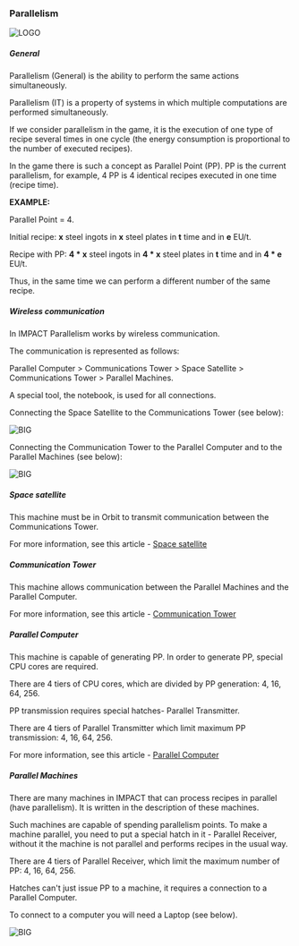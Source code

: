 ### Parallelism

![LOGO](https://cdn.discordapp.com/attachments/916393114166525974/939784614275330088/PARALLELISM.png)

##### General

Parallelism (General) is the ability to perform the same actions simultaneously.

Parallelism (IT) is a property of systems in which multiple computations are performed simultaneously.

If we consider parallelism in the game, it is the execution of one type of recipe several times in one cycle (the energy consumption is proportional to the number of executed recipes).

In the game there is such a concept as Parallel Point (PP). PP is the current parallelism, for example, 4 PP is 4 identical recipes executed in one time (recipe time).

**EXAMPLE:**

Parallel Point = 4.

Initial recipe: **x** steel ingots in **x** steel plates in **t** time and in **e** EU/t.

Recipe with PP: **4 * x** steel ingots in **4 * x** steel plates in **t** time and in **4 * e** EU/t.

Thus, in the same time we can perform a different number of the same recipe.

##### Wireless communication

In IMPACT Parallelism works by wireless communication.

The communication is represented as follows:

Parallel Computer > Communications Tower > Space Satellite > Communications Tower > Parallel Machines.

A special tool, the notebook, is used for all connections.

Connecting the Space Satellite to the Communications Tower (see below):

![BIG](https://i.imgur.com/5fOq2WD.gif)

Connecting the Communication Tower to the Parallel Computer and to the Parallel Machines (see below):

![BIG](https://i.imgur.com/hg3ctYF.gif)

##### Space satellite

This machine must be in Orbit to transmit communication between the Communications Tower.

For more information, see this article - [Space satellite](#/machines#spacesatellite )

##### Communication Tower

This machine allows communication between the Parallel Machines and the Parallel Computer.

For more information, see this article - [Communication Tower](#/machines#communicationtower )

##### Parallel Computer

This machine is capable of generating PP. In order to generate PP, special CPU cores are required.

There are 4 tiers of CPU cores, which are divided by PP generation: 4, 16, 64, 256.

PP transmission requires special hatches- Parallel Transmitter.

There are 4 tiers of Parallel Transmitter which limit maximum PP transmission: 4, 16, 64, 256.

For more information, see this article - [Parallel Computer](#/machines#parallelsupercomputer)

##### Parallel Machines

There are many machines in IMPACT that can process recipes in parallel (have parallelism).
It is written in the description of these machines.

Such machines are capable of spending parallelism points. To make a machine parallel, you need to put a special hatch in it - Parallel Receiver, without it the machine is not parallel and performs recipes in the usual way.

There are 4 tiers of Parallel Receiver, which limit the maximum number of PP: 4, 16, 64, 256.

Hatches can't just issue PP to a machine, it requires a connection to a Parallel Computer.

To connect to a computer you will need a Laptop (see below).

![BIG](https://i.imgur.com/anGgJhL.gif)
